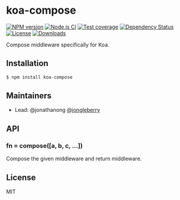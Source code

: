 
# koa-compose

[![NPM version][npm-image]][npm-url]
[![Node.js CI](https://github.com/koajs/compose/actions/workflows/node.js.yml/badge.svg?branch=master&event=push)](https://github.com/koajs/compose/actions/workflows/node.js.yml)
[![Test coverage][codecov-image]][codecov-url]
[![Dependency Status][david-image]][david-url]
[![License][license-image]][license-url]
[![Downloads][downloads-image]][downloads-url]

 Compose middleware specifically for Koa.

## Installation

```js
$ npm install koa-compose
```

## Maintainers

- Lead: @jonathanong [@jongleberry](https://twitter.com/jongleberry)

## API

### fn = compose([a, b, c, ...])

  Compose the given middleware and return middleware.

## License

  MIT

[npm-image]: https://img.shields.io/npm/v/koa-compose.svg?style=flat-square
[npm-url]: https://npmjs.org/package/koa-compose
[codecov-image]: https://img.shields.io/codecov/c/github/koajs/compose/next.svg?style=flat-square
[codecov-url]: https://codecov.io/github/koajs/compose
[david-image]: http://img.shields.io/david/koajs/compose.svg?style=flat-square
[david-url]: https://david-dm.org/koajs/compose
[license-image]: http://img.shields.io/npm/l/koa-compose.svg?style=flat-square
[license-url]: LICENSE
[downloads-image]: http://img.shields.io/npm/dm/koa-compose.svg?style=flat-square
[downloads-url]: https://npmjs.org/package/koa-compose
